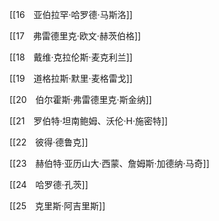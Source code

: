 [[16　亚伯拉罕·哈罗德·马斯洛]]
    

[[17　弗雷德里克·欧文·赫茨伯格]]
    

[[18　戴维·克拉伦斯·麦克利兰]]
    

[[19　道格拉斯·默里·麦格雷戈]]
    

[[20　伯尔霍斯·弗雷德里克·斯金纳]]
    

[[21　罗伯特·坦南鲍姆、沃伦·H·施密特]]
    

[[22　彼得·德鲁克]]
    

[[23　赫伯特·亚历山大·西蒙、詹姆斯·加德纳·马奇]]
    

[[24　哈罗德·孔茨]]
    

[[25　克里斯·阿吉里斯]]